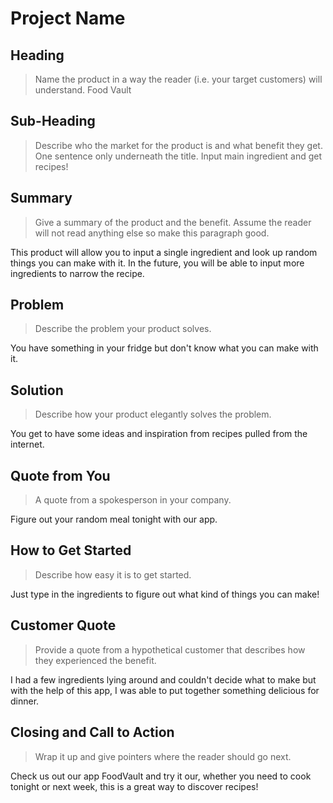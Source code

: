 # Project Name #

<!-- 
> This material was originally posted [here](http://www.quora.com/What-is-Amazons-approach-to-product-development-and-product-management). It is reproduced here for posterities sake.

There is an approach called "working backwards" that is widely used at Amazon. They work backwards from the customer, rather than starting with an idea for a product and trying to bolt customers onto it. While working backwards can be applied to any specific product decision, using this approach is especially important when developing new products or features.

For new initiatives a product manager typically starts by writing an internal press release announcing the finished product. The target audience for the press release is the new/updated product's customers, which can be retail customers or internal users of a tool or technology. Internal press releases are centered around the customer problem, how current solutions (internal or external) fail, and how the new product will blow away existing solutions.

If the benefits listed don't sound very interesting or exciting to customers, then perhaps they're not (and shouldn't be built). Instead, the product manager should keep iterating on the press release until they've come up with benefits that actually sound like benefits. Iterating on a press release is a lot less expensive than iterating on the product itself (and quicker!).

If the press release is more than a page and a half, it is probably too long. Keep it simple. 3-4 sentences for most paragraphs. Cut out the fat. Don't make it into a spec. You can accompany the press release with a FAQ that answers all of the other business or execution questions so the press release can stay focused on what the customer gets. My rule of thumb is that if the press release is hard to write, then the product is probably going to suck. Keep working at it until the outline for each paragraph flows. 

Oh, and I also like to write press-releases in what I call "Oprah-speak" for mainstream consumer products. Imagine you're sitting on Oprah's couch and have just explained the product to her, and then you listen as she explains it to her audience. That's "Oprah-speak", not "Geek-speak".

Once the project moves into development, the press release can be used as a touchstone; a guiding light. The product team can ask themselves, "Are we building what is in the press release?" If they find they're spending time building things that aren't in the press release (overbuilding), they need to ask themselves why. This keeps product development focused on achieving the customer benefits and not building extraneous stuff that takes longer to build, takes resources to maintain, and doesn't provide real customer benefit (at least not enough to warrant inclusion in the press release).
 -->
 
## Heading ##
  > Name the product in a way the reader (i.e. your target customers) will understand.
  Food Vault

## Sub-Heading ##
  > Describe who the market for the product is and what benefit they get. One sentence only underneath the title.
  Input main ingredient and get recipes!

## Summary ##
  > Give a summary of the product and the benefit. Assume the reader will not read anything else so make this paragraph good.

  This product will allow you to input a single ingredient and look up random things you can make with it. In the future, you will be able to input more ingredients to narrow the recipe.

## Problem ##
  > Describe the problem your product solves.

  You have something in your fridge but don't know what you can make with it.

## Solution ##
  > Describe how your product elegantly solves the problem.

  You get to have some ideas and inspiration from recipes pulled from the internet.

## Quote from You ##
  > A quote from a spokesperson in your company.

  Figure out your random meal tonight with our app.


## How to Get Started ##
  > Describe how easy it is to get started.

  Just type in the ingredients to figure out what kind of things you can make!

## Customer Quote ##
  > Provide a quote from a hypothetical customer that describes how they experienced the benefit.

  I had a few ingredients lying around and couldn't decide what to make but with the help of this app, I was able to put together something delicious for dinner.

## Closing and Call to Action ##
  > Wrap it up and give pointers where the reader should go next.
  
  Check us out our app FoodVault and try it our, whether you need to cook tonight or next week, this is a great way to discover recipes!